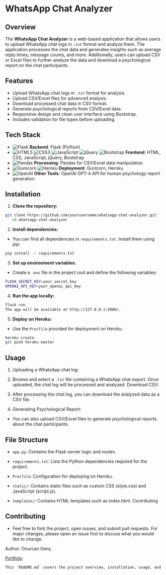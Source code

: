 # WhatsApp Chat Analyzer

## Overview

The **WhatsApp Chat Analyzer** is a web-based application that allows users to upload WhatsApp chat logs in `.txt` format and analyze them. The application processes the chat data and generates insights such as average reply times, message counts, and more. Additionally, users can upload CSV or Excel files to further analyze the data and download a psychological report on the chat participants.

## Features

- Upload WhatsApp chat logs in `.txt` format for analysis.
- Upload CSV/Excel files for advanced analysis.
- Download processed chat data in CSV format.
- Generate psychological reports from CSV/Excel data.
- Responsive design and clean user interface using Bootstrap.
- Includes validation for file types before uploading.
  
## Tech Stack

- ![Flask](https://img.shields.io/badge/Flask-%23000.svg?style=for-the-badge&logo=flask&logoColor=white) **Backend**: Flask (Python)
- ![HTML5](https://img.shields.io/badge/HTML5-%23E34F26.svg?style=for-the-badge&logo=html5&logoColor=white) ![CSS3](https://img.shields.io/badge/CSS3-%231572B6.svg?style=for-the-badge&logo=css3&logoColor=white) ![JavaScript](https://img.shields.io/badge/JavaScript-%23F7DF1E.svg?style=for-the-badge&logo=javascript&logoColor=black) ![jQuery](https://img.shields.io/badge/jQuery-%230769AD.svg?style=for-the-badge&logo=jquery&logoColor=white) ![Bootstrap](https://img.shields.io/badge/Bootstrap-%23563D7C.svg?style=for-the-badge&logo=bootstrap&logoColor=white) **Frontend**: HTML, CSS, JavaScript, jQuery, Bootstrap
- ![Pandas](https://img.shields.io/badge/Pandas-%23150458.svg?style=for-the-badge&logo=pandas&logoColor=white) **Processing**: Pandas for CSV/Excel data manipulation
- ![Gunicorn](https://img.shields.io/badge/Gunicorn-%298729.svg?style=for-the-badge&logo=gunicorn&logoColor=white) ![Heroku](https://img.shields.io/badge/Heroku-%23430098.svg?style=for-the-badge&logo=heroku&logoColor=white) **Deployment**: Gunicorn, Heroku
- ![OpenAI](https://img.shields.io/badge/OpenAI-%231A1A1A.svg?style=for-the-badge&logo=openai&logoColor=white) **Other Tools**: OpenAI GPT-4 API for human psychology report generation

## Installation

1. **Clone the repository:**

```bash
git clone https://github.com/yourusername/whatsapp-chat-analyzer.git
   cd whatsapp-chat-analyzer
```

2. **Install dependencies:**

- You can find all dependencies in ```requirements.txt```. Install them using pip:

```bash
pip install -r requirements.txt
```

3. **Set up environment variables:**

- Create a ```.env``` file in the project root and define the following variables:

```bash
FLASK_SECRET_KEY=your_secret_key
OPENAI_API_KEY=your_openai_api_key
```

4. **Run the app locally:**

```bash
flask run
The app will be available at http://127.0.0.1:5000/.
```

5. **Deploy on Heroku:**

- Use the ```Procfile``` provided for deployment on Heroku.

```bash
heroku create
git push heroku master
```

## Usage

1. Uploading a WhatsApp chat log:

2. Browse and select a ```.txt``` file containing a WhatsApp chat export.
Once uploaded, the chat log will be processed and analyzed.
Download CSV:

3. After processing the chat log, you can download the analyzed data as a CSV file.

4. Generating Psychological Report:

- You can also upload CSV/Excel files to generate psychological reports about the chat participants.

## File Structure

- ```app.py```: Contains the Flask server logic and routes.

- ```requirements.txt```: Lists the Python dependencies required for the project.

- ```Procfile```: Configuration for deploying on Heroku.

- ```static/```: Contains static files such as custom CSS (style.css) and 
JavaScript (script.js).

- ```templates/```: Contains HTML templates such as index.html.
Contributing


## Contributing

- Feel free to fork the project, open issues, and submit pull requests. For major changes, please open an issue first to discuss what you would like to change.


Author: Onurcan Genç 

[Portfolio](https://onurcangenc.com.tr)



```bash
This `README.md` covers the project overview, installation, usage, and deployment steps while including relevant details from the files you uploaded. Let me know if you'd like any changes!
```




